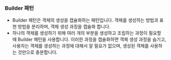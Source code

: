 ### Builder 패턴

- Builder 패턴은 객체의 생성을 캡슐화하는 패턴입니다. 객체를 생성하는 방법과 표현 방법을 분리하며, 객체 생성 과정을 캡슐화 합니다.
- 하나의 객체를 생성하기 위해 여러 개의 부분을 생성하고 조립하는 과정이 필요할 때 Builder 패턴을 사용합니다. 이러한 과정을 캡슐화하면 객체 생성 과정을 숨기고, 사용자는 객체를 생성하는 과정에 대해서 알 필요가 없으며, 생성된 객체를 사용하는 것만으로 충분합니다.